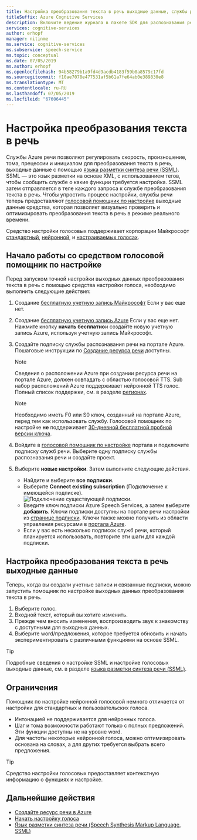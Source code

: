 ```yaml
---
title: Настройка преобразования текста в речь выходные данные, службы речи
titleSuffix: Azure Cognitive Services
description: Включите ведение журнала в пакете SDK для распознавания речи.
services: cognitive-services
author: erhopf
manager: nitinme
ms.service: cognitive-services
ms.subservice: speech-service
ms.topic: conceptual
ms.date: 07/05/2019
ms.author: erhopf
ms.openlocfilehash: 94b58279b1a9fd4d9acdb4183f59b0a8579c17fd
ms.sourcegitcommit: f10ae7078e477531af5b61a7fe64ab0e389830e8
ms.translationtype: MT
ms.contentlocale: ru-RU
ms.lasthandoff: 07/05/2019
ms.locfileid: "67606445"
---
```

# <a name="fine-tune-text-to-speech-output"></a>Настройка преобразования текста в речь

Службы Azure речи позволяют регулировать скорость, произношение, тома, прецессии и инициалом для преобразования текста в речь, выходные данные с помощью [языка разметки синтеза речи (SSML)](speech-synthesis-markup.md). SSML — это язык разметки на основе XML, с использованием тегов, чтобы сообщить службе о какие функции требуется настройка. SSML затем отправляется в теле каждого запроса к службе преобразования текста в речь. Чтобы упростить процесс настройки, службы речи теперь предоставляют [голосовой помощник по настройке](https://aka.ms/voicetuning) выходные данные средства, которая позволяет визуально проверить и оптимизировать преобразования текста в речь в режиме реального времени.

Средство настройки голосовых поддерживает корпорации Майкрософт [стандартный](language-support.md#standard-voices), [нейронной](language-support.md#text-to-speech), и [настраиваемых голосах](how-to-customize-voice-font.md).

## <a name="get-started-with-the-voice-tuning-tool"></a>Начало работы со средством голосовой помощник по настройке

Перед запуском точной настройки выходных данных преобразования текста в речь с помощью средства настройки голоса, необходимо выполнить следующие действия:

1. Создание [бесплатную учетную запись Майкрософт](https://account.microsoft.com/account) Если у вас еще нет.
2. Создание [бесплатную учетную запись Azure](https://azure.microsoft.com/free/) Если у вас еще нет. Нажмите кнопку **начать бесплатно**и создайте новую учетную запись Azure, используя учетную запись Майкрософт.

3. Создайте подписку службы распознавания речи на портале Azure. Пошаговые инструкции по [Создание ресурса речи](https://docs.microsoft.com/azure/cognitive-services/speech-service/get-started#create-a-speech-resource-in-azure) доступны.
   >[!NOTE]
   >Сведения о расположении Azure при создании ресурса речи на портале Azure, должен совпадать с областью голосовой TTS. Sub набор расположений Azure поддерживает нейронной TTS голос. Полный список поддержки, см. в разделе [регионах](regions.md#text-to-speech).

   >[!NOTE]
   >Необходимо иметь F0 или S0 ключ, созданный на портале Azure, перед тем как использовать службу. Голосовой помощник по настройке **не** поддерживает [30-дневной бесплатной пробной версии ключа](https://docs.microsoft.com/azure/cognitive-services/speech-service/get-started?branch=release-build-cogserv-speech-services#free-trial).

4. Войдите в [голосовой помощник по настройке](https://aka.ms/voicetuning) портала и подключите подписку служб речи. Выберите одну подписку службы распознавания речи и создайте проект.
5. Выберите **новые настройки**. Затем выполните следующие действия.

   * Найдите и выберите **все подписки**.  
   * Выберите **Connect existing subscription** (Подключение к имеющейся подписке).  
     ![Подключение существующей подписки](./media/custom-voice/custom-voice-connect-subscription.png).
   * Введите ключ подписки Azure Speech Services, а затем выберите **добавить**. Ключи подписки доступны на портале речи настройки из [странице подписки](https://go.microsoft.com/fwlink/?linkid=2090458). Ключи также можно получить из области управления ресурсами в [портала Azure](https://portal.azure.com/).
   * Если у вас есть несколько подписок служб речи, который планируется использовать, повторите эти шаги для каждой подписки.

## <a name="customize-the-text-to-speech-output"></a>Настройка преобразования текста в речь выходные данные

Теперь, когда вы создали учетные записи и связанные подписки, можно запустить помощник по настройке выходных данных преобразования текста в речь.

1. Выберите голос.
2. Входной текст, который вы хотите изменить.
3. Прежде чем вносить изменения, воспроизводить звук к знакомству с доступными для выходных данных.
4. Выберите word/предложения, которое требуется обновить и начать экспериментировать с различными функциями на основе SSML.

>[!TIP]
> Подробные сведения о настройке SSML и настройке голосовых выходные данные, см. в разделе [языка разметки синтеза речи (SSML)](speech-synthesis-markup.md).

## <a name="limitations"></a>Ограничения

Помощник по настройке нейронной голосовой немного отличается от настройки для стандартных и пользовательских голоса.

* Интонацией не поддерживается для нейронных голоса.
* Шаг и тома возможности работают только с полных предложений. Эти функции доступны не на уровне word.
* Для частоты некоторые нейронной голоса, можно оптимизировать основана на словах, а для других требуется выбрать всего предложения.

> [!TIP]
> Средство настройки голосовых предоставляет контекстную информацию о функциях и настройке.

## <a name="next-steps"></a>Дальнейшие действия
* [Создайте ресурс речи в Azure](https://docs.microsoft.com/azure/cognitive-services/speech-service/get-started#create-a-speech-resource-in-azure)
* [Начать настройку голоса](https://speech.microsoft.com/app.html#/VoiceTuning)
* [Язык разметки синтеза речи (Speech Synthesis Markup Language, SSML)](speech-synthesis-markup.md)
